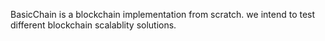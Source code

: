 BasicChain is a blockchain implementation from scratch. we intend to test different blockchain scalablity solutions.
